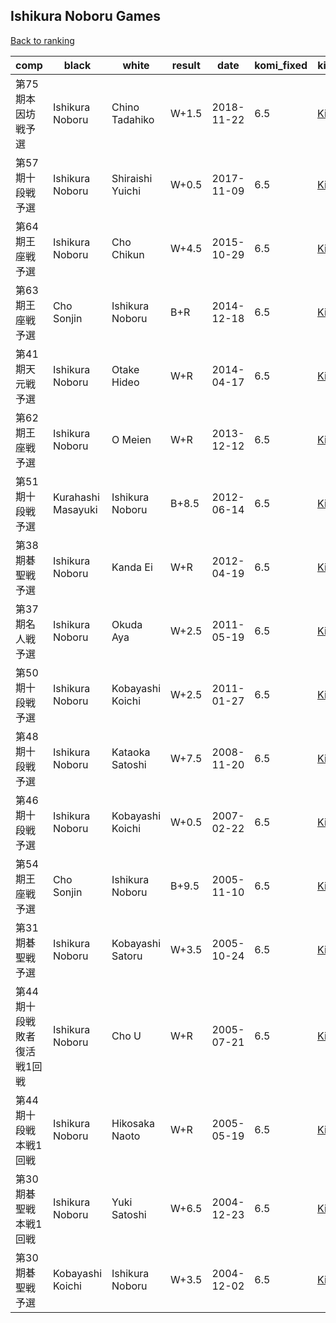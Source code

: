 ## Ishikura Noboru Games

[Back to ranking](index.md)




| **comp** | **black** | **white** | **result** | **date** | **komi_fixed** | **kifu** | 
| --- | --- | --- | --- | --- | --- | --- |
| 第75期本因坊戦予選 | Ishikura Noboru | Chino Tadahiko | W+1.5 | 2018-11-22 | 6.5 | [Kifu](https://kifudepot.net/kifucontents.php?id=fXVS7y%2BW29UGnwmAjyNaww%3D%3D) | 
| 第57期十段戦予選 | Ishikura Noboru | Shiraishi Yuichi | W+0.5 | 2017-11-09 | 6.5 | [Kifu](https://kifudepot.net/kifucontents.php?id=VMk1cVfYbIYshu9YyOXUMQ%3D%3D) | 
| 第64期王座戦予選 | Ishikura Noboru | Cho Chikun | W+4.5 | 2015-10-29 | 6.5 | [Kifu](https://kifudepot.net/kifucontents.php?id=AooaXejau7vT9kZQpm9j3w%3D%3D) | 
| 第63期王座戦予選 | Cho Sonjin | Ishikura Noboru | B+R | 2014-12-18 | 6.5 | [Kifu](https://kifudepot.net/kifucontents.php?id=9edbW4X%2BUdInRYCJhRkalQ%3D%3D) | 
| 第41期天元戦予選 | Ishikura Noboru | Otake Hideo | W+R | 2014-04-17 | 6.5 | [Kifu](https://kifudepot.net/kifucontents.php?id=NXNl4tO4wOnHIMkbVGfQHA%3D%3D) | 
| 第62期王座戦予選 | Ishikura Noboru | O Meien | W+R | 2013-12-12 | 6.5 | [Kifu](https://kifudepot.net/kifucontents.php?id=rbbCDTzHJg1f22buOunsQg%3D%3D) | 
| 第51期十段戦予選 | Kurahashi Masayuki | Ishikura Noboru | B+8.5 | 2012-06-14 | 6.5 | [Kifu](https://kifudepot.net/kifucontents.php?id=HnYwyeq8%2B5R%2BPSFKWvFljw%3D%3D) | 
| 第38期碁聖戦予選 | Ishikura Noboru | Kanda Ei | W+R | 2012-04-19 | 6.5 | [Kifu](https://kifudepot.net/kifucontents.php?id=9PYJc%2FUYq7G1sRM%2BgLwT2w%3D%3D) | 
| 第37期名人戦予選 | Ishikura Noboru | Okuda Aya | W+2.5 | 2011-05-19 | 6.5 | [Kifu](https://kifudepot.net/kifucontents.php?id=BLLrtLtqhKhCSeRQh21pPw%3D%3D) | 
| 第50期十段戦予選 | Ishikura Noboru | Kobayashi Koichi | W+2.5 | 2011-01-27 | 6.5 | [Kifu](https://kifudepot.net/kifucontents.php?id=qc2HT1A6pEZPJ6skKxaXiQ%3D%3D) | 
| 第48期十段戦予選 | Ishikura Noboru | Kataoka Satoshi | W+7.5 | 2008-11-20 | 6.5 | [Kifu](https://kifudepot.net/kifucontents.php?id=Bs0ylJOFNM9ZFSnvCUUXug%3D%3D) | 
| 第46期十段戦予選 | Ishikura Noboru | Kobayashi Koichi | W+0.5 | 2007-02-22 | 6.5 | [Kifu](https://kifudepot.net/kifucontents.php?id=HXTIvcVmc6W%2BhQVGfBruEw%3D%3D) | 
| 第54期王座戦予選 | Cho Sonjin | Ishikura Noboru | B+9.5 | 2005-11-10 | 6.5 | [Kifu](https://kifudepot.net/kifucontents.php?id=rTVQOxpG3%2FdsI%2BMLkaFXtQ%3D%3D) | 
| 第31期碁聖戦予選 | Ishikura Noboru | Kobayashi Satoru | W+3.5 | 2005-10-24 | 6.5 | [Kifu](https://kifudepot.net/kifucontents.php?id=MFB4zc%2F4oc1yzIjZ2XJ8OQ%3D%3D) | 
| 第44期十段戦敗者復活戦1回戦 | Ishikura Noboru | Cho U | W+R | 2005-07-21 | 6.5 | [Kifu](https://kifudepot.net/kifucontents.php?id=pdWt5MenuDlsrLCldMBGJg%3D%3D) | 
| 第44期十段戦本戦1回戦 | Ishikura Noboru | Hikosaka Naoto | W+R | 2005-05-19 | 6.5 | [Kifu](https://kifudepot.net/kifucontents.php?id=wePfpxl7OeV%2BFg91NngE7w%3D%3D) | 
| 第30期碁聖戦本戦1回戦 | Ishikura Noboru | Yuki Satoshi | W+6.5 | 2004-12-23 | 6.5 | [Kifu](https://kifudepot.net/kifucontents.php?id=MY9HftRse2Qi51bb6RGo5g%3D%3D) | 
| 第30期碁聖戦予選 | Kobayashi Koichi | Ishikura Noboru | W+3.5 | 2004-12-02 | 6.5 | [Kifu](https://kifudepot.net/kifucontents.php?id=Fy01Skq45Iagg950nv7p0A%3D%3D) |




